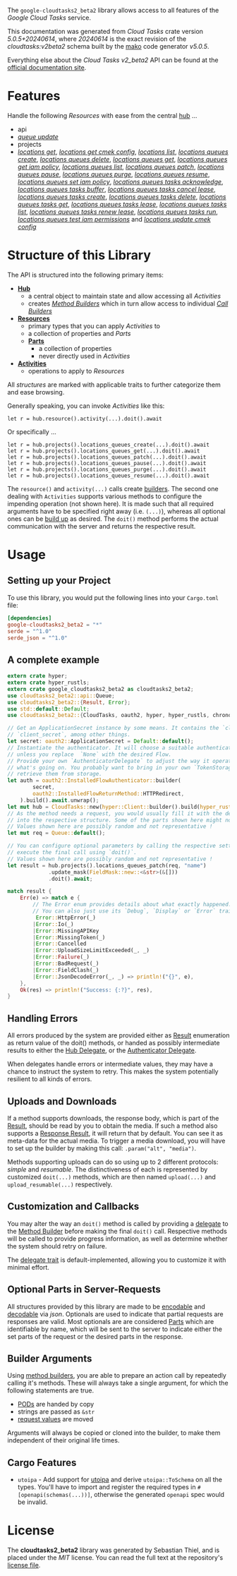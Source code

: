 <!---
DO NOT EDIT !
This file was generated automatically from 'src/generator/templates/api/README.md.mako'
DO NOT EDIT !
-->
The `google-cloudtasks2_beta2` library allows access to all features of the *Google Cloud Tasks* service.

This documentation was generated from *Cloud Tasks* crate version *5.0.5+20240614*, where *20240614* is the exact revision of the *cloudtasks:v2beta2* schema built by the [mako](http://www.makotemplates.org/) code generator *v5.0.5*.

Everything else about the *Cloud Tasks* *v2_beta2* API can be found at the
[official documentation site](https://cloud.google.com/tasks/).
# Features

Handle the following *Resources* with ease from the central [hub](https://docs.rs/google-cloudtasks2_beta2/5.0.5+20240614/google_cloudtasks2_beta2/CloudTasks) ... 

* api
 * [*queue update*](https://docs.rs/google-cloudtasks2_beta2/5.0.5+20240614/google_cloudtasks2_beta2/api::ApiQueueUpdateCall)
* projects
 * [*locations get*](https://docs.rs/google-cloudtasks2_beta2/5.0.5+20240614/google_cloudtasks2_beta2/api::ProjectLocationGetCall), [*locations get cmek config*](https://docs.rs/google-cloudtasks2_beta2/5.0.5+20240614/google_cloudtasks2_beta2/api::ProjectLocationGetCmekConfigCall), [*locations list*](https://docs.rs/google-cloudtasks2_beta2/5.0.5+20240614/google_cloudtasks2_beta2/api::ProjectLocationListCall), [*locations queues create*](https://docs.rs/google-cloudtasks2_beta2/5.0.5+20240614/google_cloudtasks2_beta2/api::ProjectLocationQueueCreateCall), [*locations queues delete*](https://docs.rs/google-cloudtasks2_beta2/5.0.5+20240614/google_cloudtasks2_beta2/api::ProjectLocationQueueDeleteCall), [*locations queues get*](https://docs.rs/google-cloudtasks2_beta2/5.0.5+20240614/google_cloudtasks2_beta2/api::ProjectLocationQueueGetCall), [*locations queues get iam policy*](https://docs.rs/google-cloudtasks2_beta2/5.0.5+20240614/google_cloudtasks2_beta2/api::ProjectLocationQueueGetIamPolicyCall), [*locations queues list*](https://docs.rs/google-cloudtasks2_beta2/5.0.5+20240614/google_cloudtasks2_beta2/api::ProjectLocationQueueListCall), [*locations queues patch*](https://docs.rs/google-cloudtasks2_beta2/5.0.5+20240614/google_cloudtasks2_beta2/api::ProjectLocationQueuePatchCall), [*locations queues pause*](https://docs.rs/google-cloudtasks2_beta2/5.0.5+20240614/google_cloudtasks2_beta2/api::ProjectLocationQueuePauseCall), [*locations queues purge*](https://docs.rs/google-cloudtasks2_beta2/5.0.5+20240614/google_cloudtasks2_beta2/api::ProjectLocationQueuePurgeCall), [*locations queues resume*](https://docs.rs/google-cloudtasks2_beta2/5.0.5+20240614/google_cloudtasks2_beta2/api::ProjectLocationQueueResumeCall), [*locations queues set iam policy*](https://docs.rs/google-cloudtasks2_beta2/5.0.5+20240614/google_cloudtasks2_beta2/api::ProjectLocationQueueSetIamPolicyCall), [*locations queues tasks acknowledge*](https://docs.rs/google-cloudtasks2_beta2/5.0.5+20240614/google_cloudtasks2_beta2/api::ProjectLocationQueueTaskAcknowledgeCall), [*locations queues tasks buffer*](https://docs.rs/google-cloudtasks2_beta2/5.0.5+20240614/google_cloudtasks2_beta2/api::ProjectLocationQueueTaskBufferCall), [*locations queues tasks cancel lease*](https://docs.rs/google-cloudtasks2_beta2/5.0.5+20240614/google_cloudtasks2_beta2/api::ProjectLocationQueueTaskCancelLeaseCall), [*locations queues tasks create*](https://docs.rs/google-cloudtasks2_beta2/5.0.5+20240614/google_cloudtasks2_beta2/api::ProjectLocationQueueTaskCreateCall), [*locations queues tasks delete*](https://docs.rs/google-cloudtasks2_beta2/5.0.5+20240614/google_cloudtasks2_beta2/api::ProjectLocationQueueTaskDeleteCall), [*locations queues tasks get*](https://docs.rs/google-cloudtasks2_beta2/5.0.5+20240614/google_cloudtasks2_beta2/api::ProjectLocationQueueTaskGetCall), [*locations queues tasks lease*](https://docs.rs/google-cloudtasks2_beta2/5.0.5+20240614/google_cloudtasks2_beta2/api::ProjectLocationQueueTaskLeaseCall), [*locations queues tasks list*](https://docs.rs/google-cloudtasks2_beta2/5.0.5+20240614/google_cloudtasks2_beta2/api::ProjectLocationQueueTaskListCall), [*locations queues tasks renew lease*](https://docs.rs/google-cloudtasks2_beta2/5.0.5+20240614/google_cloudtasks2_beta2/api::ProjectLocationQueueTaskRenewLeaseCall), [*locations queues tasks run*](https://docs.rs/google-cloudtasks2_beta2/5.0.5+20240614/google_cloudtasks2_beta2/api::ProjectLocationQueueTaskRunCall), [*locations queues test iam permissions*](https://docs.rs/google-cloudtasks2_beta2/5.0.5+20240614/google_cloudtasks2_beta2/api::ProjectLocationQueueTestIamPermissionCall) and [*locations update cmek config*](https://docs.rs/google-cloudtasks2_beta2/5.0.5+20240614/google_cloudtasks2_beta2/api::ProjectLocationUpdateCmekConfigCall)




# Structure of this Library

The API is structured into the following primary items:

* **[Hub](https://docs.rs/google-cloudtasks2_beta2/5.0.5+20240614/google_cloudtasks2_beta2/CloudTasks)**
    * a central object to maintain state and allow accessing all *Activities*
    * creates [*Method Builders*](https://docs.rs/google-cloudtasks2_beta2/5.0.5+20240614/google_cloudtasks2_beta2/client::MethodsBuilder) which in turn
      allow access to individual [*Call Builders*](https://docs.rs/google-cloudtasks2_beta2/5.0.5+20240614/google_cloudtasks2_beta2/client::CallBuilder)
* **[Resources](https://docs.rs/google-cloudtasks2_beta2/5.0.5+20240614/google_cloudtasks2_beta2/client::Resource)**
    * primary types that you can apply *Activities* to
    * a collection of properties and *Parts*
    * **[Parts](https://docs.rs/google-cloudtasks2_beta2/5.0.5+20240614/google_cloudtasks2_beta2/client::Part)**
        * a collection of properties
        * never directly used in *Activities*
* **[Activities](https://docs.rs/google-cloudtasks2_beta2/5.0.5+20240614/google_cloudtasks2_beta2/client::CallBuilder)**
    * operations to apply to *Resources*

All *structures* are marked with applicable traits to further categorize them and ease browsing.

Generally speaking, you can invoke *Activities* like this:

```Rust,ignore
let r = hub.resource().activity(...).doit().await
```

Or specifically ...

```ignore
let r = hub.projects().locations_queues_create(...).doit().await
let r = hub.projects().locations_queues_get(...).doit().await
let r = hub.projects().locations_queues_patch(...).doit().await
let r = hub.projects().locations_queues_pause(...).doit().await
let r = hub.projects().locations_queues_purge(...).doit().await
let r = hub.projects().locations_queues_resume(...).doit().await
```

The `resource()` and `activity(...)` calls create [builders][builder-pattern]. The second one dealing with `Activities` 
supports various methods to configure the impending operation (not shown here). It is made such that all required arguments have to be 
specified right away (i.e. `(...)`), whereas all optional ones can be [build up][builder-pattern] as desired.
The `doit()` method performs the actual communication with the server and returns the respective result.

# Usage

## Setting up your Project

To use this library, you would put the following lines into your `Cargo.toml` file:

```toml
[dependencies]
google-cloudtasks2_beta2 = "*"
serde = "^1.0"
serde_json = "^1.0"
```

## A complete example

```Rust
extern crate hyper;
extern crate hyper_rustls;
extern crate google_cloudtasks2_beta2 as cloudtasks2_beta2;
use cloudtasks2_beta2::api::Queue;
use cloudtasks2_beta2::{Result, Error};
use std::default::Default;
use cloudtasks2_beta2::{CloudTasks, oauth2, hyper, hyper_rustls, chrono, FieldMask};

// Get an ApplicationSecret instance by some means. It contains the `client_id` and 
// `client_secret`, among other things.
let secret: oauth2::ApplicationSecret = Default::default();
// Instantiate the authenticator. It will choose a suitable authentication flow for you, 
// unless you replace  `None` with the desired Flow.
// Provide your own `AuthenticatorDelegate` to adjust the way it operates and get feedback about 
// what's going on. You probably want to bring in your own `TokenStorage` to persist tokens and
// retrieve them from storage.
let auth = oauth2::InstalledFlowAuthenticator::builder(
        secret,
        oauth2::InstalledFlowReturnMethod::HTTPRedirect,
    ).build().await.unwrap();
let mut hub = CloudTasks::new(hyper::Client::builder().build(hyper_rustls::HttpsConnectorBuilder::new().with_native_roots().unwrap().https_or_http().enable_http1().build()), auth);
// As the method needs a request, you would usually fill it with the desired information
// into the respective structure. Some of the parts shown here might not be applicable !
// Values shown here are possibly random and not representative !
let mut req = Queue::default();

// You can configure optional parameters by calling the respective setters at will, and
// execute the final call using `doit()`.
// Values shown here are possibly random and not representative !
let result = hub.projects().locations_queues_patch(req, "name")
             .update_mask(FieldMask::new::<&str>(&[]))
             .doit().await;

match result {
    Err(e) => match e {
        // The Error enum provides details about what exactly happened.
        // You can also just use its `Debug`, `Display` or `Error` traits
         Error::HttpError(_)
        |Error::Io(_)
        |Error::MissingAPIKey
        |Error::MissingToken(_)
        |Error::Cancelled
        |Error::UploadSizeLimitExceeded(_, _)
        |Error::Failure(_)
        |Error::BadRequest(_)
        |Error::FieldClash(_)
        |Error::JsonDecodeError(_, _) => println!("{}", e),
    },
    Ok(res) => println!("Success: {:?}", res),
}

```
## Handling Errors

All errors produced by the system are provided either as [Result](https://docs.rs/google-cloudtasks2_beta2/5.0.5+20240614/google_cloudtasks2_beta2/client::Result) enumeration as return value of
the doit() methods, or handed as possibly intermediate results to either the 
[Hub Delegate](https://docs.rs/google-cloudtasks2_beta2/5.0.5+20240614/google_cloudtasks2_beta2/client::Delegate), or the [Authenticator Delegate](https://docs.rs/yup-oauth2/*/yup_oauth2/trait.AuthenticatorDelegate.html).

When delegates handle errors or intermediate values, they may have a chance to instruct the system to retry. This 
makes the system potentially resilient to all kinds of errors.

## Uploads and Downloads
If a method supports downloads, the response body, which is part of the [Result](https://docs.rs/google-cloudtasks2_beta2/5.0.5+20240614/google_cloudtasks2_beta2/client::Result), should be
read by you to obtain the media.
If such a method also supports a [Response Result](https://docs.rs/google-cloudtasks2_beta2/5.0.5+20240614/google_cloudtasks2_beta2/client::ResponseResult), it will return that by default.
You can see it as meta-data for the actual media. To trigger a media download, you will have to set up the builder by making
this call: `.param("alt", "media")`.

Methods supporting uploads can do so using up to 2 different protocols: 
*simple* and *resumable*. The distinctiveness of each is represented by customized 
`doit(...)` methods, which are then named `upload(...)` and `upload_resumable(...)` respectively.

## Customization and Callbacks

You may alter the way an `doit()` method is called by providing a [delegate](https://docs.rs/google-cloudtasks2_beta2/5.0.5+20240614/google_cloudtasks2_beta2/client::Delegate) to the 
[Method Builder](https://docs.rs/google-cloudtasks2_beta2/5.0.5+20240614/google_cloudtasks2_beta2/client::CallBuilder) before making the final `doit()` call. 
Respective methods will be called to provide progress information, as well as determine whether the system should 
retry on failure.

The [delegate trait](https://docs.rs/google-cloudtasks2_beta2/5.0.5+20240614/google_cloudtasks2_beta2/client::Delegate) is default-implemented, allowing you to customize it with minimal effort.

## Optional Parts in Server-Requests

All structures provided by this library are made to be [encodable](https://docs.rs/google-cloudtasks2_beta2/5.0.5+20240614/google_cloudtasks2_beta2/client::RequestValue) and 
[decodable](https://docs.rs/google-cloudtasks2_beta2/5.0.5+20240614/google_cloudtasks2_beta2/client::ResponseResult) via *json*. Optionals are used to indicate that partial requests are responses 
are valid.
Most optionals are are considered [Parts](https://docs.rs/google-cloudtasks2_beta2/5.0.5+20240614/google_cloudtasks2_beta2/client::Part) which are identifiable by name, which will be sent to 
the server to indicate either the set parts of the request or the desired parts in the response.

## Builder Arguments

Using [method builders](https://docs.rs/google-cloudtasks2_beta2/5.0.5+20240614/google_cloudtasks2_beta2/client::CallBuilder), you are able to prepare an action call by repeatedly calling it's methods.
These will always take a single argument, for which the following statements are true.

* [PODs][wiki-pod] are handed by copy
* strings are passed as `&str`
* [request values](https://docs.rs/google-cloudtasks2_beta2/5.0.5+20240614/google_cloudtasks2_beta2/client::RequestValue) are moved

Arguments will always be copied or cloned into the builder, to make them independent of their original life times.

[wiki-pod]: http://en.wikipedia.org/wiki/Plain_old_data_structure
[builder-pattern]: http://en.wikipedia.org/wiki/Builder_pattern
[google-go-api]: https://github.com/google/google-api-go-client

## Cargo Features

* `utoipa` - Add support for [utoipa](https://crates.io/crates/utoipa) and derive `utoipa::ToSchema` on all
the types. You'll have to import and register the required types in `#[openapi(schemas(...))]`, otherwise the
generated `openapi` spec would be invalid.


# License
The **cloudtasks2_beta2** library was generated by Sebastian Thiel, and is placed 
under the *MIT* license.
You can read the full text at the repository's [license file][repo-license].

[repo-license]: https://github.com/Byron/google-apis-rsblob/main/LICENSE.md

